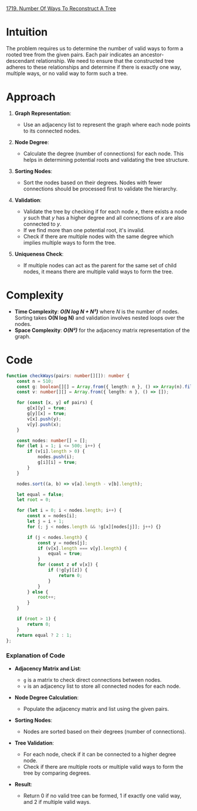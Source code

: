 [1719. Number Of Ways To Reconstruct A Tree](https://leetcode.com/problems/number-of-ways-to-reconstruct-a-tree/)

# Intuition

The problem requires us to determine the number of valid ways to form a rooted tree from the given pairs. Each pair indicates an ancestor-descendant relationship. We need to ensure that the constructed tree adheres to these relationships and determine if there is exactly one way, multiple ways, or no valid way to form such a tree.

# Approach

1. **Graph Representation**:
   - Use an adjacency list to represent the graph where each node points to its connected nodes.

2. **Node Degree**:
   - Calculate the degree (number of connections) for each node. This helps in determining potential roots and validating the tree structure.

3. **Sorting Nodes**:
   - Sort the nodes based on their degrees. Nodes with fewer connections should be processed first to validate the hierarchy.

4. **Validation**:
   - Validate the tree by checking if for each node *x*, there exists a node *y* such that *y* has a higher degree and all connections of *x* are also connected to *y*.
   - If we find more than one potential root, it's invalid.
   - Check if there are multiple nodes with the same degree which implies multiple ways to form the tree.

5. **Uniqueness Check**:
   - If multiple nodes can act as the parent for the same set of child nodes, it means there are multiple valid ways to form the tree.

# Complexity

- **Time Complexity**: ***O(N log N + N²)*** where *N* is the number of nodes. Sorting takes **O(N log N)** and validation involves nested loops over the nodes.
- **Space Complexity**: ***O(N²)*** for the adjacency matrix representation of the graph.

# Code

```typescript
function checkWays(pairs: number[][]): number {
    const n = 510;
    const g: boolean[][] = Array.from({ length: n }, () => Array(n).fill(false));
    const v: number[][] = Array.from({ length: n }, () => []);

    for (const [x, y] of pairs) {
        g[x][y] = true;
        g[y][x] = true;
        v[x].push(y);
        v[y].push(x);
    }

    const nodes: number[] = [];
    for (let i = 1; i <= 500; i++) {
        if (v[i].length > 0) {
            nodes.push(i);
            g[i][i] = true;
        }
    }

    nodes.sort((a, b) => v[a].length - v[b].length);

    let equal = false;
    let root = 0;

    for (let i = 0; i < nodes.length; i++) {
        const x = nodes[i];
        let j = i + 1;
        for (; j < nodes.length && !g[x][nodes[j]]; j++) {}

        if (j < nodes.length) {
            const y = nodes[j];
            if (v[x].length === v[y].length) {
                equal = true;
            }
            for (const z of v[x]) {
                if (!g[y][z]) {
                    return 0;
                }
            }
        } else {
            root++;
        }
    }

    if (root > 1) {
        return 0;
    }
    return equal ? 2 : 1;
};

```

### Explanation of Code

- **Adjacency Matrix and List**:
  - `g` is a matrix to check direct connections between nodes.
  - `v` is an adjacency list to store all connected nodes for each node.

- **Node Degree Calculation**:
  - Populate the adjacency matrix and list using the given pairs.

- **Sorting Nodes**:
  - Nodes are sorted based on their degrees (number of connections).

- **Tree Validation**:
  - For each node, check if it can be connected to a higher degree node.
  - Check if there are multiple roots or multiple valid ways to form the tree by comparing degrees.

- **Result**:
  - Return 0 if no valid tree can be formed, 1 if exactly one valid way, and 2 if multiple valid ways.